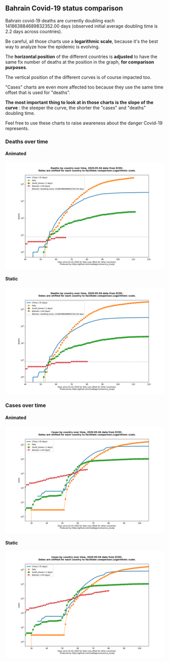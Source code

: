 ## Bahrain Covid-19 status comparison 

Bahrain covid-19 deaths are currently doubling each 141863884689832352.00 days (observed initial average doubling time is 2.2 days across countries).



Be careful, all those charts use a **logarithmic scale**, because it's the best way to analyze how the epidemic is evolving.
 
The **horizontal position** of the different countries is **adjusted** to have the same fix number of deaths at the position in the graph, **for comparison purposes**.

The vertical position of the different curves is of course impacted too.

"Cases" charts are even more affected too because they use the same time offset that is used for "deaths".

**The most important thing to look at in those charts is the slope of the curve** : the steeper the curve, the shorter the "cases" and "deaths" doubling time.

Feel free to use these charts to raise awareness about the danger Covid-19 represents. 


 
### Deaths over time
 
#### Animated
![Bahrain covid-19 deaths animated chart](https://raw.githubusercontent.com/madlag/coronavirus_study/master/notebooks/graphs/2020-05-04/countries/Bahrain/2020-05-04_Bahrain_deaths.gif "Bahrain covid-19 deaths animated chart")   
 
#### Static
![Bahrain covid-19 deaths static chart](https://raw.githubusercontent.com/madlag/coronavirus_study/master/notebooks/graphs/2020-05-04/countries/Bahrain/2020-05-04_Bahrain_deaths.png "Bahrain covid-19 deaths static chart")   

 
### Cases over time
 
#### Animated
![Bahrain covid-19 cases animated chart](https://raw.githubusercontent.com/madlag/coronavirus_study/master/notebooks/graphs/2020-05-04/countries/Bahrain/2020-05-04_Bahrain_cases.gif "Bahrain covid-19 cases animated chart")   
 
#### Static
![Bahrain covid-19 cases static chart](https://raw.githubusercontent.com/madlag/coronavirus_study/master/notebooks/graphs/2020-05-04/countries/Bahrain/2020-05-04_Bahrain_cases.png "Bahrain covid-19 cases static chart")   


